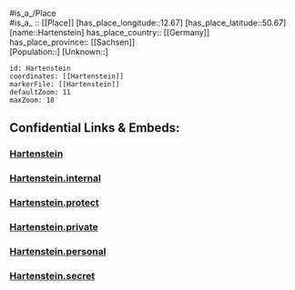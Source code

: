 ﻿---
location: [50.67,12.67] 
mapzoom: [7,12] 
mapmarker: city 
type: City
tags:
- geo/City


SpocWebEntityId: 30777
isDeleted: false
confidential: public

---
#is_a_/Place  
#is_a_ :: [[Place]] 
[has_place_longitude::12.67] 
[has_place_latitude::50.67] 
[name::Hartenstein] 
has_place_country:: [[Germany]]  
has_place_province:: [[Sachsen]]  
[Population::] 
[Unknown::] 


```leaflet
id: Hartenstein
coordinates: [[Hartenstein]] 
markerFile: [[Hartenstein]] 
defaultZoom: 11 
maxZoom: 18
```


## Confidential Links & Embeds: 

### [Hartenstein](/_public/Earth/Continent/Europe/Europe~Central/Germany/Germany~East/Sachsen/counties~Sachsen/Zwickau/cities~Zwickau/Hartenstein.md) 

### [Hartenstein.internal](/_internal/Earth/Continent/Europe/Europe~Central/Germany/Germany~East/Sachsen/counties~Sachsen/Zwickau/cities~Zwickau/Hartenstein.internal.md) 

### [Hartenstein.protect](/_protect/Earth/Continent/Europe/Europe~Central/Germany/Germany~East/Sachsen/counties~Sachsen/Zwickau/cities~Zwickau/Hartenstein.protect.md) 

### [Hartenstein.private](/_private/Earth/Continent/Europe/Europe~Central/Germany/Germany~East/Sachsen/counties~Sachsen/Zwickau/cities~Zwickau/Hartenstein.private.md) 

### [Hartenstein.personal](/_personal/Earth/Continent/Europe/Europe~Central/Germany/Germany~East/Sachsen/counties~Sachsen/Zwickau/cities~Zwickau/Hartenstein.personal.md) 

### [Hartenstein.secret](/_secret/Earth/Continent/Europe/Europe~Central/Germany/Germany~East/Sachsen/counties~Sachsen/Zwickau/cities~Zwickau/Hartenstein.secret.md) 

